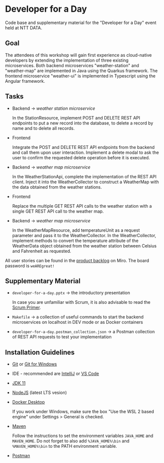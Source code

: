 # Developer for a Day

Code base and supplementary material for the "Developer for a Day" event held at NTT DATA.

## Goal

The attendees of this workshop will gain first experience as cloud-native developers by extending the implementation of three existing microservices.
Both backend microservices "weather-station" and "weather-map" are implemented in Java using the Quarkus framework.
The frontend microservice "weather-ui" is implemented in Typescript using the Angular framework.

## Tasks

* Backend -> _weather station microservice_

    In the StationResource, implement POST and DELETE REST API endpoints to put a new record into the database, to delete a record by name and to delete all records.

* Frontend

    Integrate the POST and DELETE REST API endpoints from the backend and call them upon user interaction. Implement a delete modal to ask the user to confirm the requested delete operation before it is executed.

* Backend -> _weather map microservice_

    In the WeatherStationApi, complete the implementation of the REST API client. Inject it into the WeatherCollector to construct a WeatherMap with the data obtained from the weather stations.

* Frontend

    Replace the multiple GET REST API calls to the weather station with a single GET REST API call to the weather map.

* Backend -> _weather map microservice_

    In the WeatherMapResource, add temperatureUnit as a request parameter and pass it to the WeatherCollector. In the WeatherCollector, implement methods to convert the temperature attribute of the WeatherData object obtained from the weather station between Celsius and Fahrenheit as requested.

All user stories can be found in the [product backlog](https://miro.com/app/board/uXjVO552lL4=/?share_link_id=328956951672) on Miro. The board password is `weAREgreat!`

## Supplementary Material

* `developer-for-a-day.pptx` -> the introductory presentation

    In case you are unfamiliar with Scrum, it is also advisable to read the [Scrum Primer](https://scrumprimer.org/scrumprimer20.pdf).

* `Makefile` -> a collection of useful commands to start the backend microservices on localhost in DEV mode or as Docker containers 

* `developer-for-a-day.postman_collection.json` -> a Postman collection of REST API requests to test your implementation

## Installation Guidelines

* [Git](https://git-scm.com/download) or [Git for Windows](https://gitforwindows.org/)

* IDE - recommended are [IntelliJ](https://www.jetbrains.com/idea/download/) or [VS Code](https://code.visualstudio.com/Download/)

* [JDK 11](https://www.oracle.com/java/technologies/javase/jdk11-archive-downloads.html)

* [NodeJS](https://nodejs.org/en/download/) (latest LTS vesion)

* [Docker Desktop](https://docs.docker.com/desktop/)

    If you work under Windows, make sure the box "Use the WSL 2 based engine" under Settings > General is checked.

* [Maven](https://maven.apache.org/install.html)

    Follow the instructions to set the environment variables `JAVA_HOME` and `MAVEN_HOME`. Do not forget to also add `%JAVA_HOME%\bin` and `%MAVEN_HOME%\bin` to the PATH environment variable.

* [Postman](https://www.postman.com/downloads/)